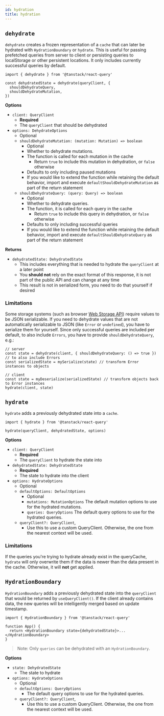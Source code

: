 ```yaml
---
id: hydration
title: hydration
---
```


## `dehydrate`

`dehydrate` creates a frozen representation of a `cache` that can later be hydrated with `HydrationBoundary` or `hydrate`. This is useful for passing prefetched queries from server to client or persisting queries to localStorage or other persistent locations. It only includes currently successful queries by default.

```tsx
import { dehydrate } from '@tanstack/react-query'

const dehydratedState = dehydrate(queryClient, {
  shouldDehydrateQuery,
  shouldDehydrateMutation,
})
```

**Options**

- `client: QueryClient`
  - **Required**
  - The `queryClient` that should be dehydrated
- `options: DehydrateOptions`
  - Optional
  - `shouldDehydrateMutation: (mutation: Mutation) => boolean`
    - Optional
    - Whether to dehydrate mutations.
    - The function is called for each mutation in the cache
      - Return `true` to include this mutation in dehydration, or `false` otherwise
    - Defaults to only including paused mutations
    - If you would like to extend the function while retaining the default behavior, import and execute `defaultShouldDehydrateMutation` as part of the return statement
  - `shouldDehydrateQuery: (query: Query) => boolean`
    - Optional
    - Whether to dehydrate queries.
    - The function, it is called for each query in the cache
      - Return `true` to include this query in dehydration, or `false` otherwise
    - Defaults to only including successful queries
    - If you would like to extend the function while retaining the default behavior, import and execute `defaultShouldDehydrateQuery` as part of the return statement

**Returns**

- `dehydratedState: DehydratedState`
  - This includes everything that is needed to hydrate the `queryClient` at a later point
  - You **should not** rely on the exact format of this response, it is not part of the public API and can change at any time
  - This result is not in serialized form, you need to do that yourself if desired

### Limitations

Some storage systems (such as browser [Web Storage API](https://developer.mozilla.org/en-US/docs/Web/API/Web_Storage_API)) require values to be JSON serializable. If you need to dehydrate values that are not automatically serializable to JSON (like `Error` or `undefined`), you have to serialize them for yourself. Since only successful queries are included per default, to also include `Errors`, you have to provide `shouldDehydrateQuery`, e.g.:

```tsx
// server
const state = dehydrate(client, { shouldDehydrateQuery: () => true }) // to also include Errors
const serializedState = mySerialize(state) // transform Error instances to objects

// client
const state = myDeserialize(serializedState) // transform objects back to Error instances
hydrate(client, state)
```

## `hydrate`

`hydrate` adds a previously dehydrated state into a `cache`.

```tsx
import { hydrate } from '@tanstack/react-query'

hydrate(queryClient, dehydratedState, options)
```

**Options**

- `client: QueryClient`
  - **Required**
  - The `queryClient` to hydrate the state into
- `dehydratedState: DehydratedState`
  - **Required**
  - The state to hydrate into the client
- `options: HydrateOptions`
  - Optional
  - `defaultOptions: DefaultOptions`
    - Optional
    - `mutations: MutationOptions` The default mutation options to use for the hydrated mutations.
    - `queries: QueryOptions` The default query options to use for the hydrated queries.
  - `queryClient?: QueryClient`,
    - Use this to use a custom QueryClient. Otherwise, the one from the nearest context will be used.

### Limitations

If the queries you're trying to hydrate already exist in the queryCache, `hydrate` will only overwrite them if the data is newer than the data present in the cache. Otherwise, it will **not** get applied.

[//]: # 'HydrationBoundary'

## `HydrationBoundary`

`HydrationBoundary` adds a previously dehydrated state into the `queryClient` that would be returned by `useQueryClient()`. If the client already contains data, the new queries will be intelligently merged based on update timestamp.

```tsx
import { HydrationBoundary } from '@tanstack/react-query'

function App() {
  return <HydrationBoundary state={dehydratedState}>...</HydrationBoundary>
}
```

> Note: Only `queries` can be dehydrated with an `HydrationBoundary`.

**Options**

- `state: DehydratedState`
  - The state to hydrate
- `options: HydrateOptions`
  - Optional
  - `defaultOptions: QueryOptions`
    - The default query options to use for the hydrated queries.
  - `queryClient?: QueryClient`,
    - Use this to use a custom QueryClient. Otherwise, the one from the nearest context will be used.

[//]: # 'HydrationBoundary'
